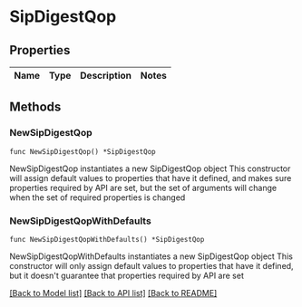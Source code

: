 # SipDigestQop

## Properties

Name | Type | Description | Notes
------------ | ------------- | ------------- | -------------

## Methods

### NewSipDigestQop

`func NewSipDigestQop() *SipDigestQop`

NewSipDigestQop instantiates a new SipDigestQop object
This constructor will assign default values to properties that have it defined,
and makes sure properties required by API are set, but the set of arguments
will change when the set of required properties is changed

### NewSipDigestQopWithDefaults

`func NewSipDigestQopWithDefaults() *SipDigestQop`

NewSipDigestQopWithDefaults instantiates a new SipDigestQop object
This constructor will only assign default values to properties that have it defined,
but it doesn't guarantee that properties required by API are set


[[Back to Model list]](../README.md#documentation-for-models) [[Back to API list]](../README.md#documentation-for-api-endpoints) [[Back to README]](../README.md)


